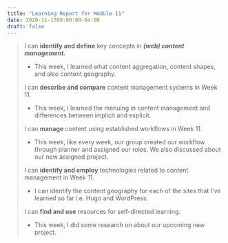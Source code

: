 ```yaml
---
title: "Learning Report for Module 11"
date: 2020-11-1T00:00:00-04:00
draft: false
---
```

 > 
 >  I can **identify and define** key concepts in ***(web) content management.*** 
 > * This week, I learned what content aggregation, content shapes, and also content geography.
 >
 >  I can **describe and compare** content management systems in Week 11. 
 > * This week, I learned the menuing in content management and differences between implicit and explicit.
 >
 > I can **manage** content using established workflows in Week 11. 
 > * This week, like every week, our group created our workflow through planner and assigned our roles. We also discussed about our new assigned project.
 >
 > I can **identify and employ** technologies related to content management in Week 11.
 > * I can identify the content geography for each of the sites that I've learned so far i.e. Hugo and WordPress.
 >
 >  I can **find and use** resources for self-directed learning. 
 > * This week, I did some research on about our upcoming new project.


